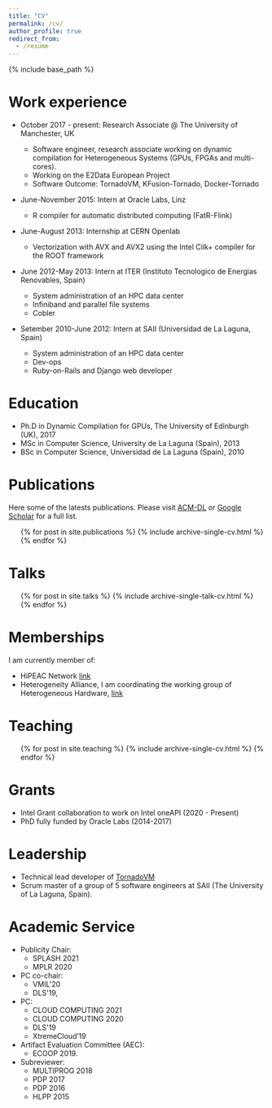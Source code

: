 ```yaml
---
title: "CV"
permalink: /cv/
author_profile: true
redirect_from:
  - /resume
---
```


{% include base_path %}

Work experience
======
* October 2017 - present: Research Associate @ The University of Manchester, UK
  * Software engineer, research associate working on dynamic compilation for Heterogeneous Systems (GPUs, FPGAs and multi-cores).
  * Working on the E2Data European Project
  * Software Outcome: TornadoVM, KFusion-Tornado, Docker-Tornado
* June-November 2015: Intern at Oracle Labs, Linz
  * R compiler for automatic distributed computing (FatR-Flink)

* June-August 2013: Internship at CERN Openlab 
  * Vectorization with AVX and AVX2 using the Intel Cilk+ compiler for the ROOT framework
 
* June 2012-May 2013: Intern at ITER (Instituto Tecnologico de Energias Renovables, Spain)
  * System administration of an HPC data center
  * Infiniband and parallel file systems
  * Cobler 

* Setember 2010-June 2012: Intern at SAII (Universidad de La Laguna, Spain)
  * System administration of an HPC data center
  * Dev-ops 
  * Ruby-on-Rails and Django web developer
  
Education
======
* Ph.D in Dynamic Compilation for GPUs, The University of Edinburgh (UK), 2017 
* MSc in Computer Science, University de La Laguna (Spain), 2013
* BSc in Computer Science, Universidad de La Laguna (Spain), 2010

Publications
======

Here some of the latests publications. Please visit [ACM-DL](https://dl.acm.org/author_page.cfm?id=81548008457) or [Google Scholar](https://scholar.google.de/citations?user=Ig3N8j0AAAAJ) for a full list.

  <ul>{% for post in site.publications %}
    {% include archive-single-cv.html %}
  {% endfor %}</ul>
  
Talks
======
  <ul>{% for post in site.talks %}
    {% include archive-single-talk-cv.html %}
  {% endfor %}</ul>
  
Memberships
====== 
I am currently member of:
* HiPEAC Network [link](https://www.hipeac.net/~jjfumero/)
* Heterogeneity Alliance, I am coordinating the working group of Heterogeneous Hardware, [link](http://heterogeneityalliance.eu/)
 
Teaching
======
  <ul>{% for post in site.teaching %}
    {% include archive-single-cv.html %}
  {% endfor %}</ul>

Grants
======

* Intel Grant collaboration to work on Intel oneAPI (2020 - Present)
* PhD fully funded by Oracle Labs (2014-2017) 

Leadership
======================
* Technical lead developer of [TornadoVM](https://github.com/beehive-lab/TornadoVM)
* Scrum master of a group of 5 software engineers at SAII (The University of La Laguna, Spain).


Academic Service 
======
* Publicity Chair: 
  * SPLASH 2021
  * MPLR 2020
* PC co-chair:
  * VMIL'20
  * DLS'19, 
* PC: 
  * CLOUD COMPUTING 2021
  * CLOUD COMPUTING 2020
  * DLS'19
  * XtremeCloud’19
* Artifact Evaluation Committee (AEC): 
  * ECOOP 2019.
* Subreviewer:
  * MULTIPROG 2018
  * PDP 2017
  * PDP 2016
  * HLPP 2015

